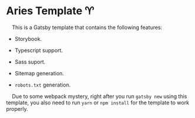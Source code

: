 # Aries Template ♈

    This is a Gatsby template that contains the following features:

- Storybook.

- Typescript support.

- Sass suport.

- Sitemap generation.

- `robots.txt` generation.

    Due to some webpack mystery, right after you run `gatsby new` using this template, you also need to run `yarn` or `npm install` for the template to work properly.